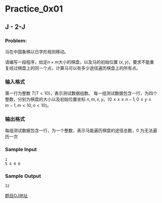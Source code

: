 # Practice_0x01

## J - 2-J

### Problem:

马在中国象棋以日字形规则移动。

请编写一段程序，给定${n×m}$大小的棋盘，以及马的初始位置 ${(x,y)}$，要求不能重复经过棋盘上的同一个点，计算马可以有多少途径遍历棋盘上的所有点。

### 输入格式

第一行为整数 ${T(T<10)}$，表示测试数据组数。
每一组测试数据包含一行，为四个整数，分别为棋盘的大小以及初始位置坐标 ${n,m,x,y}$。${(0≤x≤n−1,0≤y≤m−1,m<10,n<10)}$。

### 输出格式

每组测试数据包含一行，为一个整数，表示马能遍历棋盘的途径总数，${0}$ 为无法遍历一次

### Sample Input

```
1
5 4 0 0
```

### Sample Output

```
32
```



[题目OJ地址](https://nanti.jisuanke.com/t/T1217)